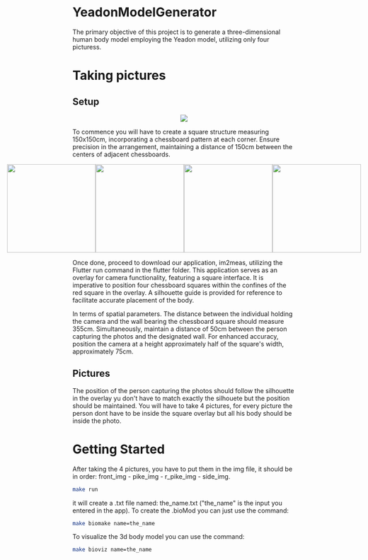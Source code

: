 # YeadonModelGenerator

The primary objective of this project is to generate a three-dimensional human body model employing the Yeadon model, utilizing only four picturess.

# Taking pictures
## Setup
<p align="center">
    <img
      src="https://github.com/Hakuou123/YeadonModelGenerator/blob/main/tests/pictures/chessboardx4.jpg"
    />
</p>

To commence you will have to create a square structure measuring 150x150cm, incorporating a chessboard pattern at each corner. Ensure precision in the arrangement, maintaining a distance of 150cm between the centers of adjacent chessboards.
<p style="display: flex;align-items: center;justify-content: center;">
  <img src="https://github.com/Hakuou123/YeadonModelGenerator/blob/main/tests/pictures/front_silhouette.jpg" width="200" />
  <img src="https://github.com/Hakuou123/YeadonModelGenerator/blob/main/tests/pictures/side_silhouette.jpg" width="200"/>
  <img src="https://github.com/Hakuou123/YeadonModelGenerator/blob/main/tests/pictures/r_pike_silhouette.jpg" width="200"/>
  <img src="https://github.com/Hakuou123/YeadonModelGenerator/blob/main/tests/pictures/front_pike_silhouette.jpg" width="200"/>
</p>
Once done, proceed to download our application, im2meas, utilizing the Flutter run command in the flutter folder. This application serves as an overlay for camera functionality, featuring a square interface. It is imperative to position four chessboard squares within the confines of the red square in the overlay. A silhouette guide is provided for reference to facilitate accurate placement of the body.

In terms of spatial parameters. The distance between the individual holding the camera and the wall bearing the chessboard square should measure 355cm. Simultaneously, maintain a distance of 50cm between the person capturing the photos and the designated wall. For enhanced accuracy, position the camera at a height approximately half of the square's width, approximately 75cm.
## Pictures
The position of the person capturing the photos should follow the silhouette in the overlay yu don't have to match exactly the silhouete but the position should be maintained.
You will have to take 4 pictures, for every picture the person dont have to be inside the square overlay but all his body should be inside the photo.

# Getting Started
After taking the 4 pictures, you have to put them in the img file, it should be in order: front_img - pike_img - r_pike_img - side_img.
```bash
make run
```
it will create a .txt file named: the_name.txt ("the_name" is the input you entered in the app).
To create the .bioMod you can just use the command:

```bash
make biomake name=the_name
```

To visualize the 3d body model you can use the command:
```bash
make bioviz name=the_name
```
